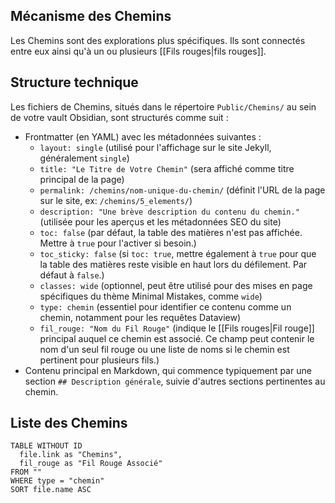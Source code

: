 ## Mécanisme des Chemins

Les Chemins sont des explorations plus spécifiques. Ils sont connectés entre eux ainsi qu'à un ou plusieurs [[Fils rouges|fils rouges]].
## Structure technique

Les fichiers de Chemins, situés dans le répertoire `Public/Chemins/` au sein de votre vault Obsidian, sont structurés comme suit :
- Frontmatter (en YAML) avec les métadonnées suivantes :
  - `layout: single` (utilisé pour l'affichage sur le site Jekyll, généralement `single`)
  - `title: "Le Titre de Votre Chemin"` (sera affiché comme titre principal de la page)
  - `permalink: /chemins/nom-unique-du-chemin/` (définit l'URL de la page sur le site, ex: `/chemins/5_elements/`)
  - `description: "Une brève description du contenu du chemin."` (utilisée pour les aperçus et les métadonnées SEO du site)
  - `toc: false` (par défaut, la table des matières n'est pas affichée. Mettre à `true` pour l'activer si besoin.)
  - `toc_sticky: false` (si `toc: true`, mettre également à `true` pour que la table des matières reste visible en haut lors du défilement. Par défaut à `false`.)
  - `classes: wide` (optionnel, peut être utilisé pour des mises en page spécifiques du thème Minimal Mistakes, comme `wide`)
  - `type: chemin` (essentiel pour identifier ce contenu comme un chemin, notamment pour les requêtes Dataview)
  - `fil_rouge: "Nom du Fil Rouge"` (indique le [[Fils rouges|Fil rouge]] principal auquel ce chemin est associé. Ce champ peut contenir le nom d'un seul fil rouge ou une liste de noms si le chemin est pertinent pour plusieurs fils.)
- Contenu principal en Markdown, qui commence typiquement par une section `## Description générale`, suivie d'autres sections pertinentes au chemin.

## Liste des Chemins

```dataview
TABLE WITHOUT ID
  file.link as "Chemins",
  fil_rouge as "Fil Rouge Associé"
FROM ""
WHERE type = "chemin"
SORT file.name ASC
```
